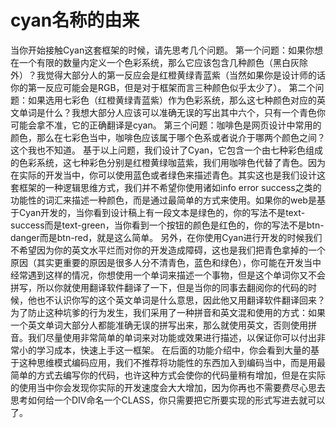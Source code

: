 # cyan名称的由来
当你开始接触Cyan这套框架的时候，请先思考几个问题。
第一个问题：如果你想在一个有限的数量内定义一个色彩系统，那么它应该包含几种颜色（黑白灰除外）？我觉得大部分人的第一反应会是红橙黄绿青蓝紫（当然如果你是设计师的话你的第一反应可能会是RGB，但是对于框架而言三种颜色似乎太少了）。
第二个问题：如果选用七彩色（红橙黄绿青蓝紫）作为色彩系统，那么这七种颜色对应的英文单词是什么？我想大部分人应该可以准确无误的写出其中六个，只有一个青色你可能会拿不准，它的正确翻译是cyan。
第三个问题：咖啡色是网页设计中常用的颜色，那么在七彩色当中，咖啡色应该属于哪个色系或者说介于哪两个颜色之间？这个我也不知道。
基于以上问题，我们设计了Cyan，它包含一个由七种彩色组成的色彩系统，这七种彩色分别是红橙黄绿咖蓝紫，我们用咖啡色代替了青色。因为在实际的开发当中，你可以使用蓝色或者绿色来描述青色。其实这也是我们设计这套框架的一种逻辑思维方式，我们并不希望你使用诸如info error success之类的功能性的词汇来描述一种颜色，而是通过最简单的方式来使用。如果你的web是基于Cyan开发的，当你看到设计稿上有一段文本是绿色的，你的写法不是text-success而是text-green，当你看到一个按钮的颜色是红色的，你的写法不是btn-danger而是btn-red，就是这么简单。
另外，在你使用Cyan进行开发的时候我们不希望因为你的英文水平烂而对你的开发造成障碍，这也是我们把青色拿掉的一个原因（其实更重要的原因是很多人分不清青色，蓝色和绿色），你可能在开发当中经常遇到这样的情况，你想使用一个单词来描述一个事物，但是这个单词你又不会拼写，所以你就使用翻译软件翻译了一下，但是当你的同事去翻阅你的代码的时候，他也不认识你写的这个英文单词是什么意思，因此他又用翻译软件翻译回来？为了防止这种坑爹的行为发生，我们采用了一种拼音和英文混和使用的方式：如果一个英文单词大部分人都能准确无误的拼写出来，那么就使用英文，否则使用拼音。我们尽量使用非常简单的单词来对功能或效果进行描述，以保证你可以付出非常小的学习成本，快速上手这一框架。
在后面的功能介绍中，你会看到大量的基于这种思维模式编码应用，我们不推荐将功能性的东西加入到编码当中，而是用最简单的方式去编写你的代码，也许这种方式会使你的代码量稍有增加，但是在实际的使用当中你会发现你实际的开发速度会大大增加，因为你再也不需要费尽心思去思考如何给一个DIV命名一个CLASS，你只需要把它所要实现的形式写进去就可以了。
